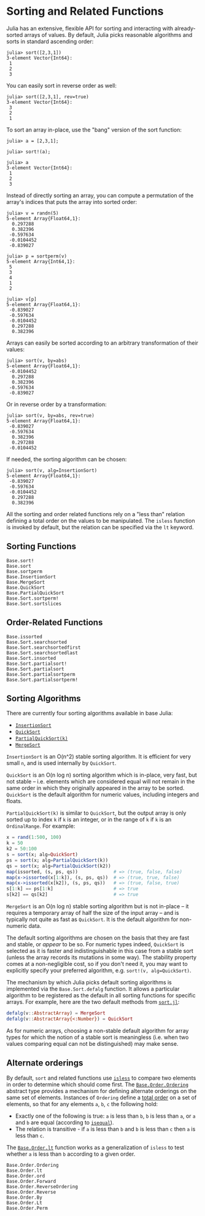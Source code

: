 # Sorting and Related Functions

Julia has an extensive, flexible API for sorting and interacting with already-sorted arrays of
values. By default, Julia picks reasonable algorithms and sorts in standard ascending order:

```jldoctest
julia> sort([2,3,1])
3-element Vector{Int64}:
 1
 2
 3
```

You can easily sort in reverse order as well:

```jldoctest
julia> sort([2,3,1], rev=true)
3-element Vector{Int64}:
 3
 2
 1
```

To sort an array in-place, use the "bang" version of the sort function:

```jldoctest
julia> a = [2,3,1];

julia> sort!(a);

julia> a
3-element Vector{Int64}:
 1
 2
 3
```

Instead of directly sorting an array, you can compute a permutation of the array's indices that
puts the array into sorted order:

```julia-repl
julia> v = randn(5)
5-element Array{Float64,1}:
  0.297288
  0.382396
 -0.597634
 -0.0104452
 -0.839027

julia> p = sortperm(v)
5-element Array{Int64,1}:
 5
 3
 4
 1
 2

julia> v[p]
5-element Array{Float64,1}:
 -0.839027
 -0.597634
 -0.0104452
  0.297288
  0.382396
```

Arrays can easily be sorted according to an arbitrary transformation of their values:

```julia-repl
julia> sort(v, by=abs)
5-element Array{Float64,1}:
 -0.0104452
  0.297288
  0.382396
 -0.597634
 -0.839027
```

Or in reverse order by a transformation:

```julia-repl
julia> sort(v, by=abs, rev=true)
5-element Array{Float64,1}:
 -0.839027
 -0.597634
  0.382396
  0.297288
 -0.0104452
```

If needed, the sorting algorithm can be chosen:

```julia-repl
julia> sort(v, alg=InsertionSort)
5-element Array{Float64,1}:
 -0.839027
 -0.597634
 -0.0104452
  0.297288
  0.382396
```

All the sorting and order related functions rely on a "less than" relation defining a total order
on the values to be manipulated. The `isless` function is invoked by default, but the relation
can be specified via the `lt` keyword.

## Sorting Functions

```@docs
Base.sort!
Base.sort
Base.sortperm
Base.InsertionSort
Base.MergeSort
Base.QuickSort
Base.PartialQuickSort
Base.Sort.sortperm!
Base.Sort.sortslices
```

## Order-Related Functions

```@docs
Base.issorted
Base.Sort.searchsorted
Base.Sort.searchsortedfirst
Base.Sort.searchsortedlast
Base.Sort.insorted
Base.Sort.partialsort!
Base.Sort.partialsort
Base.Sort.partialsortperm
Base.Sort.partialsortperm!
```

## Sorting Algorithms

There are currently four sorting algorithms available in base Julia:

  * [`InsertionSort`](@ref)
  * [`QuickSort`](@ref)
  * [`PartialQuickSort(k)`](@ref)
  * [`MergeSort`](@ref)

`InsertionSort` is an O(n^2) stable sorting algorithm. It is efficient for very small `n`, and
is used internally by `QuickSort`.

`QuickSort` is an O(n log n) sorting algorithm which is in-place, very fast, but not stable –
i.e. elements which are considered equal will not remain in the same order in which they originally
appeared in the array to be sorted. `QuickSort` is the default algorithm for numeric values, including
integers and floats.

`PartialQuickSort(k)` is similar to `QuickSort`, but the output array is only sorted up to index
`k` if `k` is an integer, or in the range of `k` if `k` is an `OrdinalRange`. For example:

```julia
x = rand(1:500, 100)
k = 50
k2 = 50:100
s = sort(x; alg=QuickSort)
ps = sort(x; alg=PartialQuickSort(k))
qs = sort(x; alg=PartialQuickSort(k2))
map(issorted, (s, ps, qs))             # => (true, false, false)
map(x->issorted(x[1:k]), (s, ps, qs))  # => (true, true, false)
map(x->issorted(x[k2]), (s, ps, qs))   # => (true, false, true)
s[1:k] == ps[1:k]                      # => true
s[k2] == qs[k2]                        # => true
```

`MergeSort` is an O(n log n) stable sorting algorithm but is not in-place – it requires a temporary
array of half the size of the input array – and is typically not quite as fast as `QuickSort`.
It is the default algorithm for non-numeric data.

The default sorting algorithms are chosen on the basis that they are fast and stable, or *appear*
to be so. For numeric types indeed, `QuickSort` is selected as it is faster and indistinguishable
in this case from a stable sort (unless the array records its mutations in some way). The stability
property comes at a non-negligible cost, so if you don't need it, you may want to explicitly specify
your preferred algorithm, e.g. `sort!(v, alg=QuickSort)`.

The mechanism by which Julia picks default sorting algorithms is implemented via the `Base.Sort.defalg`
function. It allows a particular algorithm to be registered as the default in all sorting functions
for specific arrays. For example, here are the two default methods from [`sort.jl`](https://github.com/JuliaLang/julia/blob/master/base/sort.jl):

```julia
defalg(v::AbstractArray) = MergeSort
defalg(v::AbstractArray{<:Number}) = QuickSort
```

As for numeric arrays, choosing a non-stable default algorithm for array types for which the notion
of a stable sort is meaningless (i.e. when two values comparing equal can not be distinguished)
may make sense.

## Alternate orderings

By default, `sort` and related functions use [`isless`](@ref) to compare two
elements in order to determine which should come first. The
[`Base.Order.Ordering`](@ref) abstract type provides a mechanism for defining
alternate orderings on the same set of elements. Instances of `Ordering` define
a [total order](https://en.wikipedia.org/wiki/Total_order) on a set of elements,
so that for any elements `a`, `b`, `c` the following hold:

* Exactly one of the following is true: `a` is less than `b`, `b` is less than
  `a`, or `a` and `b` are equal (according to [`isequal`](@ref)).
* The relation is transitive - if `a` is less than `b` and `b` is less than `c`
  then `a` is less than `c`.

The [`Base.Order.lt`](@ref) function works as a generalization of `isless` to
test whether `a` is less than `b` according to a given order.

```@docs
Base.Order.Ordering
Base.Order.lt
Base.Order.ord
Base.Order.Forward
Base.Order.ReverseOrdering
Base.Order.Reverse
Base.Order.By
Base.Order.Lt
Base.Order.Perm
```
